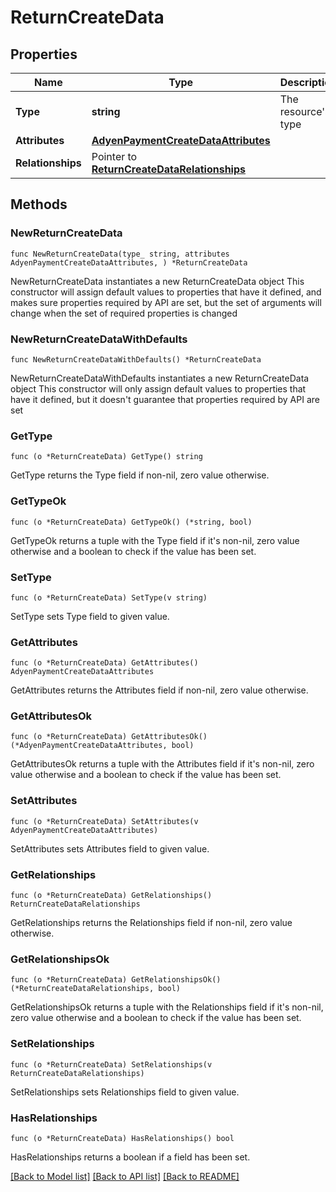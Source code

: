 # ReturnCreateData

## Properties

Name | Type | Description | Notes
------------ | ------------- | ------------- | -------------
**Type** | **string** | The resource&#39;s type | [default to "returns"]
**Attributes** | [**AdyenPaymentCreateDataAttributes**](AdyenPaymentCreateDataAttributes.md) |  | 
**Relationships** | Pointer to [**ReturnCreateDataRelationships**](ReturnCreateDataRelationships.md) |  | [optional] 

## Methods

### NewReturnCreateData

`func NewReturnCreateData(type_ string, attributes AdyenPaymentCreateDataAttributes, ) *ReturnCreateData`

NewReturnCreateData instantiates a new ReturnCreateData object
This constructor will assign default values to properties that have it defined,
and makes sure properties required by API are set, but the set of arguments
will change when the set of required properties is changed

### NewReturnCreateDataWithDefaults

`func NewReturnCreateDataWithDefaults() *ReturnCreateData`

NewReturnCreateDataWithDefaults instantiates a new ReturnCreateData object
This constructor will only assign default values to properties that have it defined,
but it doesn't guarantee that properties required by API are set

### GetType

`func (o *ReturnCreateData) GetType() string`

GetType returns the Type field if non-nil, zero value otherwise.

### GetTypeOk

`func (o *ReturnCreateData) GetTypeOk() (*string, bool)`

GetTypeOk returns a tuple with the Type field if it's non-nil, zero value otherwise
and a boolean to check if the value has been set.

### SetType

`func (o *ReturnCreateData) SetType(v string)`

SetType sets Type field to given value.


### GetAttributes

`func (o *ReturnCreateData) GetAttributes() AdyenPaymentCreateDataAttributes`

GetAttributes returns the Attributes field if non-nil, zero value otherwise.

### GetAttributesOk

`func (o *ReturnCreateData) GetAttributesOk() (*AdyenPaymentCreateDataAttributes, bool)`

GetAttributesOk returns a tuple with the Attributes field if it's non-nil, zero value otherwise
and a boolean to check if the value has been set.

### SetAttributes

`func (o *ReturnCreateData) SetAttributes(v AdyenPaymentCreateDataAttributes)`

SetAttributes sets Attributes field to given value.


### GetRelationships

`func (o *ReturnCreateData) GetRelationships() ReturnCreateDataRelationships`

GetRelationships returns the Relationships field if non-nil, zero value otherwise.

### GetRelationshipsOk

`func (o *ReturnCreateData) GetRelationshipsOk() (*ReturnCreateDataRelationships, bool)`

GetRelationshipsOk returns a tuple with the Relationships field if it's non-nil, zero value otherwise
and a boolean to check if the value has been set.

### SetRelationships

`func (o *ReturnCreateData) SetRelationships(v ReturnCreateDataRelationships)`

SetRelationships sets Relationships field to given value.

### HasRelationships

`func (o *ReturnCreateData) HasRelationships() bool`

HasRelationships returns a boolean if a field has been set.


[[Back to Model list]](../README.md#documentation-for-models) [[Back to API list]](../README.md#documentation-for-api-endpoints) [[Back to README]](../README.md)


